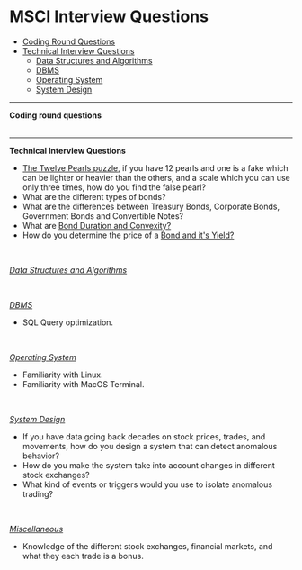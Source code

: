 
# MSCI Interview Questions
* [Coding Round Questions](#coding)
* [Technical Interview Questions](#tech)
   * [Data Structures and Algorithms](#dsalg)
   * [DBMS](#dbms)
   * [Operating System](#os)
   * [System Design](#design)
____
<b name="coding">Coding round questions</b><br/>
</br>

----
<b name="tech">Technical Interview Questions</b>
- [The Twelve Pearls puzzle](https://fulmicoton.com/posts/pearls/), if you have 12 pearls and one is a fake which can be lighter or heavier than the others, 
and a scale which you can use only three times, how do you find the false pearl?
- What are the different types of bonds?
- What are the differences between Treasury Bonds, Corporate Bonds, Government Bonds and Convertible Notes?
- What are [Bond Duration and Convexity?](https://www.investopedia.com/articles/bonds/08/duration-convexity.asp)
- How do you determine the price of a [Bond and it's Yield?](https://www.investopedia.com/articles/bonds/07/price_yield.asp) 

<br/>

<i><u name="dsalg">Data Structures and Algorithms</u></i>

<br/>

<i><u name="dbms">DBMS</u></i>
- SQL Query optimization.

<br/>

<i><u name="os">Operating System</u></i>
- Familiarity with Linux.
- Familiarity with MacOS Terminal.
<br/>

<i><u name="design">System Design</u></i>
- If you have data going back decades on stock prices, trades, and movements, how do you design a system that can detect anomalous behavior?
- How do you make the system take into account changes in different stock exchanges?
- What kind of events or triggers would you use to isolate anomalous trading?
 
<br/>

<i><u name="misc">Miscellaneous</u></i>
- Knowledge of the different stock exchanges, financial markets, and what they each trade is a bonus.
